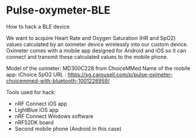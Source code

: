 # Pulse-oxymeter-BLE
How to hack a BLE device

We want to acquire Heart Rate and Oxygen Saturation (HR and SpO2) values
calculated by an oximeter device wirelessly into our custom device. Oximeter comes with a
mobile app designed for Android and iOS so it can connect and transmit these calculated
values to the mobile phone.

Model of the oximeter: MD300C228 from ChoiceMMed
Name of the mobile app: iChoice SpO2
URL : https://sg.carousell.com/p/pulse-oximeter-choicemmed-with-bluetooth-1001226959/

Tools used for hack:
- nRF Connect iOS app
- LightBlue iOS app
- nRF Connect Windows software
- nRF52DK board
- Second mobile phone (Android in this case)
